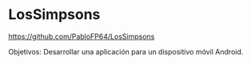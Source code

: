 # LosSimpsons

https://github.com/PabloFP64/LosSimpsons



Objetivos:
Desarrollar una aplicación para un dispositivo móvil Android.
